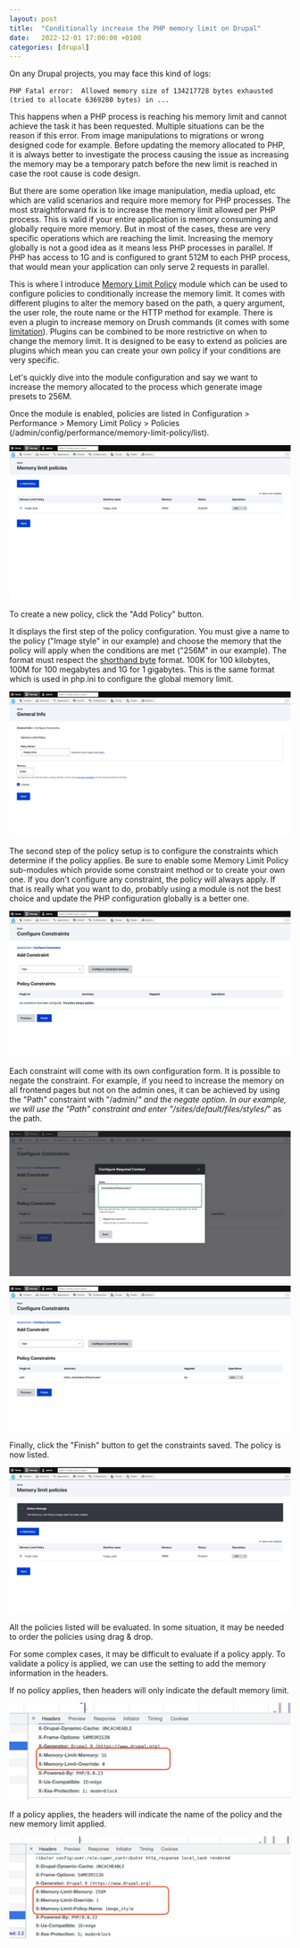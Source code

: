 ```yaml
---
layout: post
title:  "Conditionally increase the PHP memory limit on Drupal"
date:   2022-12-01 17:00:00 +0100
categories: [drupal]
---
```

On any Drupal projects, you may face this kind of logs:
```
PHP Fatal error:  Allowed memory size of 134217728 bytes exhausted (tried to allocate 6369280 bytes) in ...
```

This happens when a PHP process is reaching his memory limit and cannot achieve the
task it has been requested. Multiple situations can be the reason if this error. From image
manipulations to migrations or wrong designed code for example. Before
updating the memory allocated to PHP, it is always better to investigate the 
process causing the issue as increasing the memory may be a temporary patch before
the new limit is reached in case the root cause is code design.

But there are some operation like image manipulation, media upload, etc which are
valid scenarios and require more memory for PHP processes. The most straightforward
fix is to increase the memory limit allowed per PHP process. This is valid if your
entire application is memory consuming and globally require more memory. But in most of
the cases, these are very specific operations which are reaching the limit. Increasing
the memory globally is not a good idea as it means less PHP processes in parallel. If
PHP has access to 1G and is configured to grant 512M to each PHP process, that would
mean your application can only serve 2 requests in parallel.

This is where I introduce [Memory Limit Policy](https://www.drupal.org/project/memory_limit_policy)
module which can be used to configure policies to conditionally increase the memory
limit. It comes with different plugins to alter the memory based on the path, a query argument,
the user role, the route name or the HTTP method for example. There is even a plugin to
increase memory on Drush commands (it comes with some [limitation](https://www.drupal.org/project/memory_limit_policy/issues/3276442)). Plugins can be combined
to be more restrictive on when to change the memory limit. It is designed to be easy to extend as policies 
are plugins which mean you can create your own policy if your conditions are very
specific.

Let's quickly dive into the module configuration and say we want to increase the
memory allocated to the process which generate image presets to 256M.

Once the module is enabled, policies are listed in
Configuration > Performance > Memory Limit Policy > Policies
(/admin/config/performance/memory-limit-policy/list).

![](/assets/2022-12-01-drupal-memory-limit/memory-limit-list.png)

To create a new policy, click the "Add Policy" button.

It displays the first step of
the policy configuration. You must give a name to the policy ("Image style" in our example) and choose the memory that the
policy will apply when the conditions are met ("256M" in our example). The format must respect the [shorthand byte](https://www.php.net/manual/en/faq.using.php#faq.using.shorthandbytes) format.
100K for 100 kilobytes, 100M for 100 megabytes and 1G for 1 gigabytes. This is the same
format which is used in php.ini to configure the global memory limit.

![](/assets/2022-12-01-drupal-memory-limit/memory-limit-create-step-1.png)

The second step of the policy setup is to configure the constraints which determine if the
policy applies. Be sure to enable some Memory Limit Policy sub-modules which provide
some constraint method or to create your own one. If you don't configure any constraint,
the policy will always apply. If that is really what you want to do, probably using a module
is not the best choice and update the PHP configuration globally is a better one.

![](/assets/2022-12-01-drupal-memory-limit/memory-limit-create-step-2.png)

Each constraint will come with its own configuration form. It is possible to negate the
constraint. For example, if you need to increase the memory on all frontend pages but not
on the admin ones, it can be achieved by using the "Path" constraint with "/admin/*" and the
negate option. In our example, we will use the "Path" constraint and enter "/sites/default/files/styles/*"
as the path.

![](/assets/2022-12-01-drupal-memory-limit/memory-limit-create-step-path.png)

![](/assets/2022-12-01-drupal-memory-limit/memory-limit-create-step-2-bis.png)

Finally, click the "Finish" button to get the constraints saved. The policy is now listed.

![](/assets/2022-12-01-drupal-memory-limit/memory-limit-list-2.png)

All the policies listed will be evaluated. In some situation, it may be needed to
order the policies using drag & drop.

For some complex cases, it may be difficult to evaluate if a policy apply. To validate
a policy is applied, we can use the setting to add the memory information in the headers.

If no policy applies, then headers will only indicate the default memory limit.

![](/assets/2022-12-01-drupal-memory-limit/memory-limit-headers-2.png)

If a policy applies, the headers will indicate the name of the policy and the new memory
limit applied.

![](/assets/2022-12-01-drupal-memory-limit/memory-limit-headers.png)
